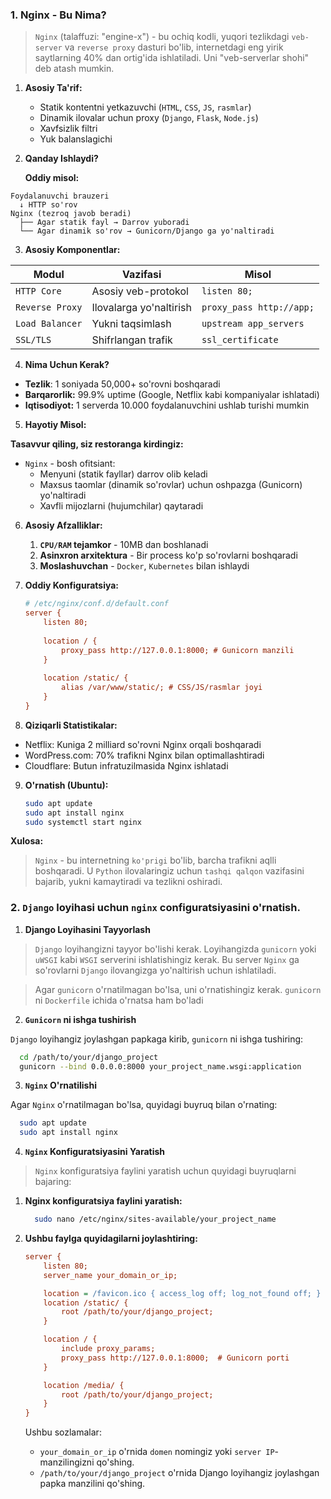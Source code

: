 ### 1. Nginx - Bu Nima?

> `Nginx` (talaffuzi: "engine-x") - bu ochiq kodli, yuqori tezlikdagi `veb-server` va `reverse proxy` dasturi bo'lib,
> internetdagi eng yirik saytlarning 40% dan ortig'ida ishlatiladi. Uni "veb-serverlar shohi" deb atash mumkin.

1. **Asosiy Ta'rif:**
    - Statik kontentni yetkazuvchi (`HTML`, `CSS`, `JS`, `rasmlar`)
    - Dinamik ilovalar uchun proxy (`Django`, `Flask`, `Node.js`)
    - Xavfsizlik filtri
    - Yuk balanslagichi
2. **Qanday Ishlaydi?**

   **Oddiy misol:**

```
Foydalanuvchi brauzeri
  ↓ HTTP so'rov
Nginx (tezroq javob beradi)
  ├── Agar statik fayl → Darrov yuboradi
  └── Agar dinamik so'rov → Gunicorn/Django ga yo'naltiradi
```
3. **Asosiy Komponentlar:**

| **Modul**       | **Vazifasi**            | **Misol**                |
|-----------------|-------------------------|--------------------------|
| `HTTP Core`     | Asosiy veb-protokol     | `listen 80;`             |
| `Reverse Proxy` | Ilovalarga yo'naltirish | `proxy_pass http://app;` |
| `Load Balancer` | Yukni taqsimlash        | `upstream app_servers`   |
| `SSL/TLS`       | Shifrlangan trafik      | `ssl_certificate`        |

4. **Nima Uchun Kerak?**
- **Tezlik**: 1 soniyada 50,000+ so'rovni boshqaradi
- **Barqarorlik:** 99.9% uptime (Google, Netflix kabi kompaniyalar ishlatadi)
- **Iqtisodiyot:** 1 serverda 10.000 foydalanuvchini ushlab turishi mumkin

5. **Hayotiy Misol:**

**Tasavvur qiling, siz restoranga kirdingiz:**

- `Nginx` - bosh ofitsiant:
  - Menyuni (statik fayllar) darrov olib keladi
  - Maxsus taomlar (dinamik so'rovlar) uchun oshpazga (Gunicorn) yo'naltiradi
  - Xavfli mijozlarni (hujumchilar) qaytaradi

6. **Asosiy Afzalliklar:**
   1. **`CPU/RAM` tejamkor** - 10MB dan boshlanadi
   2. **Asinxron arxitektura** - Bir process ko'p so'rovlarni boshqaradi
   3. **Moslashuvchan** - `Docker`, `Kubernetes` bilan ishlaydi

7. **Oddiy Konfiguratsiya:**

   ```ini
   # /etc/nginx/conf.d/default.conf
   server {
       listen 80;
       
       location / {
           proxy_pass http://127.0.0.1:8000; # Gunicorn manzili
       }
       
       location /static/ {
           alias /var/www/static/; # CSS/JS/rasmlar joyi
       }
   }
   ```

8. **Qiziqarli Statistikalar:**

- Netflix: Kuniga 2 milliard so'rovni Nginx orqali boshqaradi
- WordPress.com: 70% trafikni Nginx bilan optimallashtiradi
- Cloudflare: Butun infratuzilmasida Nginx ishlatadi

9. **O'rnatish (Ubuntu):**

   ```bash
   sudo apt update
   sudo apt install nginx
   sudo systemctl start nginx
   ```
**Xulosa:**
> `Nginx` - bu internetning `ko'prigi` bo'lib, barcha trafikni aqlli boshqaradi. U `Python` ilovalaringiz uchun `tashqi qalqon` vazifasini bajarib, yukni kamaytiradi va tezlikni oshiradi.


### 2. `Django` loyihasi uchun `nginx` configuratsiyasini o'rnatish.

1.  **Django Loyihasini Tayyorlash**

> `Django` loyihangizni tayyor bo'lishi kerak. Loyihangizda `gunicorn` yoki `uWSGI` kabi `WSGI` serverini ishlatishingiz kerak. Bu server `Nginx` ga so'rovlarni `Django` ilovangizga yo'naltirish uchun ishlatiladi.

> Agar `gunicorn` o'rnatilmagan bo'lsa, uni o'rnatishingiz kerak. `gunicorn` ni `Dockerfile` ichida o'rnatsa ham bo'ladi

2. **`Gunicorn` ni ishga tushirish**

`Django` loyihangiz joylashgan papkaga kirib, `gunicorn` ni ishga tushiring:

```bash
  cd /path/to/your/django_project
  gunicorn --bind 0.0.0.0:8000 your_project_name.wsgi:application
```

3. **`Nginx` O'rnatilishi**

Agar `Nginx` o'rnatilmagan bo'lsa, quyidagi buyruq bilan o'rnating:

```bash
  sudo apt update
  sudo apt install nginx
```

4. **`Nginx` Konfiguratsiyasini Yaratish**

> `Nginx` konfiguratsiya faylini yaratish uchun quyidagi buyruqlarni bajaring:

1. **Nginx konfiguratsiya faylini yaratish:**

    ```bash
      sudo nano /etc/nginx/sites-available/your_project_name
    ```
2. **Ushbu faylga quyidagilarni joylashtiring:**

    ```ini
    server {
        listen 80;
        server_name your_domain_or_ip;
    
        location = /favicon.ico { access_log off; log_not_found off; }
        location /static/ {
            root /path/to/your/django_project;
        }
    
        location / {
            include proxy_params;
            proxy_pass http://127.0.0.1:8000;  # Gunicorn porti
        }
    
        location /media/ {
            root /path/to/your/django_project;
        }
    }
    ```

    Ushbu sozlamalar:
    - `your_domain_or_ip` o'rnida `domen` nomingiz yoki `server IP`-manzilingizni qo'shing.
    - `/path/to/your/django_project` o'rnida Django loyihangiz joylashgan papka manzilini qo'shing.










































































